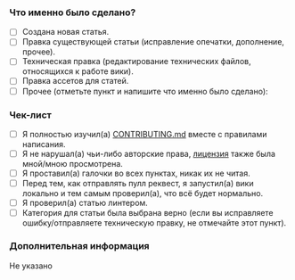 <!--
В первую очередь, спасибо за интерес к редактированию вики, правки других пользователей помогают ей становиться лучше.
Пожалуйста, отметьте все необходимые пункты (замените [ ] на [x] ), и только потом отправляйте пулл реквест.
-->

### Что именно было сделано?

- [ ] Создана новая статья.
- [ ] Правка существующей статьи (исправление опечатки, дополнение, прочее).
- [ ] Техническая правка (редактирование технических файлов, относящихся к работе вики).
- [ ] Правка ассетов для статей.
- [ ] Прочее (отметьте пункт и напишите что именно было сделано):

### Чек-лист

- [ ] Я полностью изучил(а) [CONTRIBUTING.md](https://github.com/play2go/wiki/blob/main/CONTRIBUTING.md) вместе с правилами написания.
- [ ] Я не нарушал(а) чьи-либо авторские права, [лицензия](https://github.com/play2go/wiki/blob/main/LICENSE.md) также была мной/мною просмотрена.
- [ ] Я проставил(а) галочки во всех пунктах, никак их не читая.
- [ ] Перед тем, как отправлять пулл реквест, я запустил(а) вики локально и тем самым проверил(а), что всё будет нормально.
- [ ] Я проверил(а) статью линтером.
- [ ] Категория для статьи была выбрана верно (если вы исправляете ошибку/отправляете техническую правку, не отмечайте этот пункт).

### Дополнительная информация

Не указано<!-- Если вам есть что сказать, замените эту строку необходимым текстом -->
